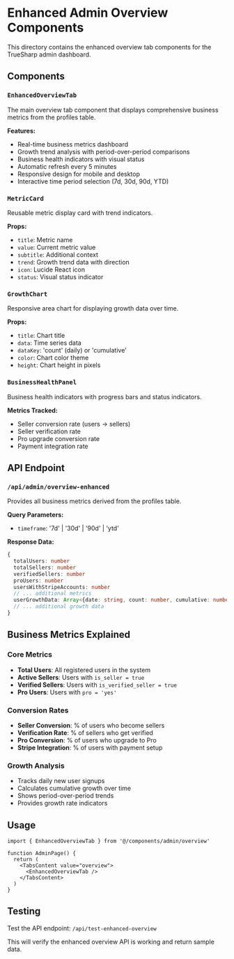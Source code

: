 # Enhanced Admin Overview Components

This directory contains the enhanced overview tab components for the TrueSharp admin dashboard.

## Components

### `EnhancedOverviewTab`
The main overview tab component that displays comprehensive business metrics from the profiles table.

**Features:**
- Real-time business metrics dashboard
- Growth trend analysis with period-over-period comparisons
- Business health indicators with visual status
- Automatic refresh every 5 minutes
- Responsive design for mobile and desktop
- Interactive time period selection (7d, 30d, 90d, YTD)

### `MetricCard`
Reusable metric display card with trend indicators.

**Props:**
- `title`: Metric name
- `value`: Current metric value
- `subtitle`: Additional context
- `trend`: Growth trend data with direction
- `icon`: Lucide React icon
- `status`: Visual status indicator

### `GrowthChart`
Responsive area chart for displaying growth data over time.

**Props:**
- `title`: Chart title
- `data`: Time series data
- `dataKey`: 'count' (daily) or 'cumulative'
- `color`: Chart color theme
- `height`: Chart height in pixels

### `BusinessHealthPanel`
Business health indicators with progress bars and status indicators.

**Metrics Tracked:**
- Seller conversion rate (users → sellers)
- Seller verification rate 
- Pro upgrade conversion rate
- Payment integration rate

## API Endpoint

### `/api/admin/overview-enhanced`
Provides all business metrics derived from the profiles table.

**Query Parameters:**
- `timeframe`: '7d' | '30d' | '90d' | 'ytd'

**Response Data:**
```typescript
{
  totalUsers: number
  totalSellers: number  
  verifiedSellers: number
  proUsers: number
  usersWithStripeAccounts: number
  // ... additional metrics
  userGrowthData: Array<{date: string, count: number, cumulative: number}>
  // ... additional growth data
}
```

## Business Metrics Explained

### Core Metrics
- **Total Users**: All registered users in the system
- **Active Sellers**: Users with `is_seller = true`
- **Verified Sellers**: Users with `is_verified_seller = true`
- **Pro Users**: Users with `pro = 'yes'`

### Conversion Rates
- **Seller Conversion**: % of users who become sellers
- **Verification Rate**: % of sellers who get verified
- **Pro Conversion**: % of users who upgrade to Pro
- **Stripe Integration**: % of users with payment setup

### Growth Analysis
- Tracks daily new user signups
- Calculates cumulative growth over time
- Shows period-over-period trends
- Provides growth rate indicators

## Usage

```tsx
import { EnhancedOverviewTab } from '@/components/admin/overview'

function AdminPage() {
  return (
    <TabsContent value="overview">
      <EnhancedOverviewTab />
    </TabsContent>
  )
}
```

## Testing

Test the API endpoint: `/api/test-enhanced-overview`

This will verify the enhanced overview API is working and return sample data.